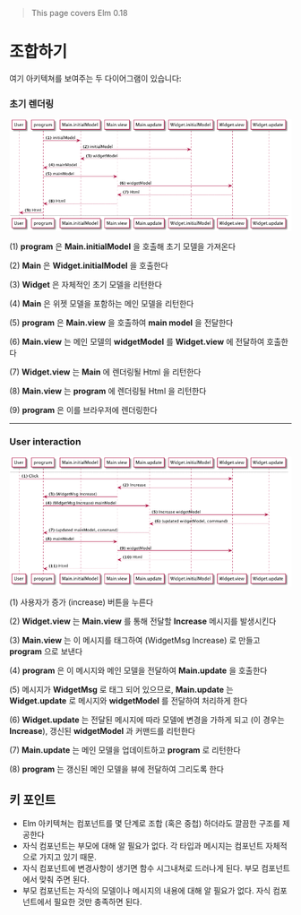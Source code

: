 > This page covers Elm 0.18

# 조합하기

여기 아키텍쳐를 보여주는 두 다이어그램이 있습니다:

### 초기 렌더링

![Flow](06-composing.png)

(1) __program__ 은 __Main.initialModel__ 을 호출해 초기 모델을 가져온다

(2) __Main__ 은 __Widget.initialModel__ 을 호출한다

(3) __Widget__ 은 자체적인 초기 모델을 리턴한다

(4) __Main__ 은 위젯 모델을 포함하는 메인 모델을 리턴한다

(5) __program__ 은 __Main.view__ 을 호출하여 __main model__ 을 전달한다

(6) __Main.view__ 는 메인 모델의 __widgetModel__ 를 __Widget.view__ 에 전달하여 호출한다

(7) __Widget.view__ 는 __Main__ 에 렌더링될 Html 을 리턴한다

(8) __Main.view__ 는 __program__ 에 렌더링될 Html 을 리턴한다

(9) __program__ 은 이를 브라우저에 렌더링한다

---

### User interaction

![Flow](06-composing_001.png)

(1) 사용자가 증가 (increase) 버튼을 누른다

(2) __Widget.view__ 는 __Main.view__ 를 통해 전달할 __Increase__ 메시지를 발생시킨다

(3) __Main.view__ 는 이 메시지를 태그하여 (WidgetMsg Increase) 로 만들고 __program__ 으로 보낸다

(4) __program__ 은 이 메시지와 메인 모델을 전달하여 __Main.update__ 을 호출한다

(5) 메시지가 __WidgetMsg__ 로 태그 되어 있으므로, __Main.update__ 는 __Widget.update__ 로 메시지와 __widgetModel__ 를 전달하여 처리하게 한다

(6) __Widget.update__ 는 전달된 메시지에 따라 모델에 변경을 가하게 되고 (이 경우는 __Increase__), 갱신된 __widgetModel__ 과 커맨드를 리턴한다

(7) __Main.update__ 는 메인 모델을 업데이트하고 __program__ 로 리턴한다

(8) __program__ 는 갱신된 메인 모델을 뷰에 전달하여 그리도록 한다

## 키 포인트

- Elm 아키텍쳐는 컴포넌트를 몇 단계로 조합 (혹은 중첩) 하더라도 깔끔한 구조를 제공한다
- 자식 컴포넌트는 부모에 대해 알 필요가 없다. 각 타입과 메시지는 컴포넌트 자체적으로 가지고 있기 때문.
- 자식 컴포넌트에 변경사항이 생기면 함수 시그내쳐로 드러나게 된다. 부모 컴포넌트에서 맞춰 주면 된다.
- 부모 컴포넌트는 자식의 모델이나 메시지의 내용에 대해 알 필요가 없다. 자식 컴포넌트에서 필요한 것만 충족하면 된다.
